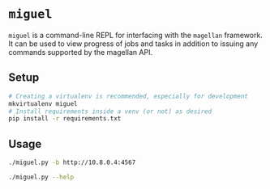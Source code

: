 # `miguel`

`miguel` is a command-line REPL for interfacing with the `magellan` framework.
It can be used to view progress of jobs and tasks in addition to issuing any commands supported by the magellan API.


## Setup

```bash
# Creating a virtualenv is recommended, especially for development
mkvirtualenv miguel
# Install requirements inside a venv (or not) as desired
pip install -r requirements.txt
```

## Usage

```bash
./miguel.py -b http://10.8.0.4:4567

./miguel.py --help
```
